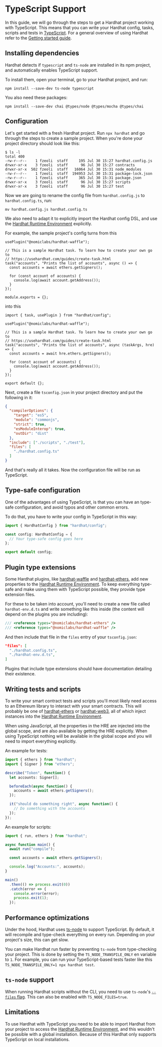 # TypeScript Support

In this guide, we will go through the steps to get a Hardhat project working with TypeScript. This means that you can write your Hardhat config, tasks, scripts and tests in [TypeScript](https://www.typescriptlang.org/). For a general overview of using Hardhat refer to the [Getting started guide](../getting-started).

## Installing dependencies

Hardhat detects if `typescript` and `ts-node` are installed in its npm project,
and automatically enables TypeScript support.

To install them, open your terminal, go to your Hardhat project, and run:

```
npm install --save-dev ts-node typescript
```

You also need these packages:

```
npm install --save-dev chai @types/node @types/mocha @types/chai
```

## Configuration

Let's get started with a fresh Hardhat project. Run `npx hardhat` and go through the steps to create a sample project. When you're done your project directory should look like this:

```
$ ls -l
total 400
-rw-r--r--    1 fzeoli  staff     195 Jul 30 15:27 hardhat.config.js
drwxr-xr-x    3 fzeoli  staff      96 Jul 30 15:27 contracts
drwxr-xr-x  502 fzeoli  staff   16064 Jul 30 15:31 node_modules
-rw-r--r--    1 fzeoli  staff  194953 Jul 30 15:31 package-lock.json
-rw-r--r--    1 fzeoli  staff     365 Jul 30 15:31 package.json
drwxr-xr-x    3 fzeoli  staff      96 Jul 30 15:27 scripts
drwxr-xr-x    3 fzeoli  staff      96 Jul 30 15:27 test
```

Now we are going to rename the config file from `hardhat.config.js` to `hardhat.config.ts`, run:

```
mv hardhat.config.js hardhat.config.ts
```

We also need to adapt it to explicitly import the Hardhat config DSL, and use the [Hardhat Runtime Environment] explicitly.

For example, the sample project's config turns from this
```js{5,13}
usePlugin("@nomiclabs/hardhat-waffle");

// This is a sample Hardhat task. To learn how to create your own go to
// https://usehardhat.com/guides/create-task.html
task("accounts", "Prints the list of accounts", async () => {
  const accounts = await ethers.getSigners();

  for (const account of accounts) {
    console.log(await account.getAddress());
  }
});

module.exports = {};
``` 

into this

```typescript{1,7,8,15}
import { task, usePlugin } from "hardhat/config";

usePlugin("@nomiclabs/hardhat-waffle");

// This is a sample Hardhat task. To learn how to create your own go to
// https://usehardhat.com/guides/create-task.html
task("accounts", "Prints the list of accounts", async (taskArgs, hre) => {
  const accounts = await hre.ethers.getSigners();

  for (const account of accounts) {
    console.log(await account.getAddress());
  }
});

export default {};
```


Next, create a file `tsconfig.json` in your project directory and put the following in it:

```json
{
  "compilerOptions": {
    "target": "es5",
    "module": "commonjs",
    "strict": true,
    "esModuleInterop": true,
    "outDir": "dist"
  },
  "include": ["./scripts", "./test"],
  "files": [
    "./hardhat.config.ts"
  ]
}
```

And that's really all it takes. Now the configuration file will be run as TypeScript.

## Type-safe configuration

One of the advantages of using TypeScript, is that you can have an type-safe configuration, and avoid typos and other common errors.

To do that, you have to write your config in TypeScript in this way:

```ts
import { HardhatConfig } from "hardhat/config";

const config: HardhatConfig = {
  // Your type-safe config goes here
};

export default config;
```

## Plugin type extensions

Some Hardhat plugins, like [hardhat-waffle](https://github.com/nomiclabs/hardhat/tree/master/packages/hardhat-waffle) and [hardhat-ethers](https://github.com/nomiclabs/hardhat/tree/master/packages/hardhat-ethers), add new properties to the [Hardhat Runtime Environment]. To keep everything type-safe and make using them with TypeScript possible, they provide type extension files.

For these to be taken into account, you'll need to create a new file called `hardhat-env.d.ts` and write something like this inside (the content will depend on the plugins you are including):

```ts
/// <reference types="@nomiclabs/hardhat-ethers" />
/// <reference types="@nomiclabs/hardhat-waffle" />
```

And then include that file in the `files` entry of your `tsconfig.json`:

```json
"files": [
  "./hardhat.config.ts",
  "./hardhat-env.d.ts",
]
```

Plugins that include type extensions should have documentation detailing their existence.

## Writing tests and scripts

To write your smart contract tests and scripts you'll most likely need access to an Ethereum library to interact with your smart contracts. This will probably be one of [hardhat-ethers](https://github.com/nomiclabs/hardhat/tree/master/packages/hardhat-ethers) or [hardhat-web3](https://github.com/nomiclabs/hardhat/tree/master/packages/hardhat-web3), all of which inject instances into the [Hardhat Runtime Environment].

When using JavaScript, all the properties in the HRE are injected into the global scope, and are also available by getting the HRE explicitly. When using TypeScript nothing will be available in the global scope and you will need to import everything explicitly.

An example for tests:

```typescript
import { ethers } from "hardhat";
import { Signer } from "ethers";

describe("Token", function() {
  let accounts: Signer[];

  beforeEach(async function() {
    accounts = await ethers.getSigners();
  });

  it("should do something right", async function() {
    // Do something with the accounts
  });
});

```

An example for scripts:

```typescript
import { run, ethers } from "hardhat";

async function main() {
  await run("compile");

  const accounts = await ethers.getSigners();

  console.log("Accounts:", accounts);
}

main()
  .then(() => process.exit(0))
  .catch(error => {
    console.error(error);
    process.exit(1);
  });
```

## Performance optimizations

Under the hood, Hardhat uses [ts-node](https://www.npmjs.com/package/ts-node) to support TypeScript. By default, it
will recompile and type-check everything on every run. Depending on your project's size, this can get slow.

You can make Hardhat run faster by preventing `ts-node` from type-checking your project. This is done by setting the
`TS_NODE_TRANSPILE_ONLY` en variable to `1`. For example, you can run your TypeScript-based tests faster like this
`TS_NODE_TRANSPILE_ONLY=1 npx hardhat test`.

## `ts-node` support

When running Hardhat scripts without the CLI, you need to use `ts-node`'s [`--files` flag](https://www.npmjs.com/package/ts-node#help-my-types-are-missing).
This can also be enabled with `TS_NODE_FILES=true`. 

## Limitations

To use Hardhat with TypeScript you need to be able to import Hardhat from your project to access the [Hardhat Runtime Environment], and this wouldn't be possible with a global installation. Because of this Hardhat only supports TypeScript on local installations.

[Hardhat runtime environment]: ../advanced/hardhat-runtime-environment.md
